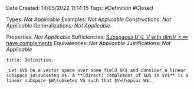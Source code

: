 <br />
<br />

Date Created: 14/05/2022 11:14:15
Tags: #Definition #Closed

Types: _Not Applicable_
Examples: _Not Applicable_
Constructions: _Not Applicable_
Generalizations: _Not Applicable_

Properties: _Not Applicable_
Sufficiencies: [Subspaces $U\subseteq V$ with $\dim V<\infty$ have complements](Subspaces%20of%20finite-dim.%20vector%20spaces%20have%20complements.md)
Equivalences: _Not Applicable_
Justifications: _Not Applicable_

``` ad-Definition
title: Definition.

_Let $V$ be a vector space over some field $K$ and consider a linear subspace $U\subseteq V$. A **(direct) complement of $U$ in $V$** is a linear subspace $W\subseteq V$ such that $V=U\oplus W$._

```
